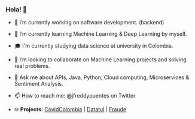 ### Hola! 👋

<!--
**jfreddypuentes/jfreddypuentes** is a ✨ _special_ ✨ repository because its `README.md` (this file) appears on your GitHub profile.

Here are some ideas to get you started:

- 🔭 I’m currently working on ...
- 🌱 I’m currently learning ...
- 👯 I’m looking to collaborate on ...
- 🤔 I’m looking for help with ...
- 💬 Ask me about ...
- 📫 How to reach me: ...
- 😄 Pronouns: ...
- ⚡ Fun fact: ...
-->

- 🔭 I’m currently working on software development. (backend)
- 🌱 I’m currently learning Machine Learning & Deep Learning by myself.
- 🎓 I'm currently studying data science at university in Colombia.
- 👯 I’m looking to collaborate on Machine Learning projects and solving real problems.
- 💬 Ask me about APIs, Java, Python, Cloud computing, Microservices & Sentiment Analysis.
- 📫 How to reach me: @jfreddypuentes on Twitter

- 🌐 **Projects:** [CovidColombia](https://covid19colombia.com) | [Datatul](http://www.datatul.com) | [Fraude](http://fraude-720ad.firebaseapp.com)
